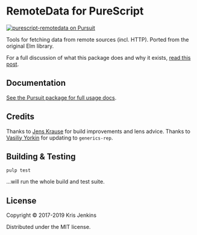 # RemoteData for PureScript

<a href="https://pursuit.purescript.org/packages/purescript-remotedata">
  <img src="https://pursuit.purescript.org/packages/purescript-remotedata/badge"
       alt="purescript-remotedata on Pursuit">
  </img>
</a>

Tools for fetching data from remote sources (incl. HTTP). Ported from the original Elm library.

For a full discussion of what this package does and why it
exists, [read this post](http://blog.jenkster.com/2016/06/how-elm-slays-a-ui-antipattern.html).

## Documentation

[See the Pursuit package for full usage docs](https://pursuit.purescript.org/packages/purescript-remotedata/).

## Credits

Thanks to [Jens Krause][sectore] for build improvements and lens advice.
Thanks to [Vasiliy Yorkin][vyorkin] for updating to `generics-rep`.

[sectore]: https://github.com/sectore
[vyorkin]: https://github.com/vyorkin

## Building & Testing

```
pulp test
```

...will run the whole build and test suite.

## License

Copyright © 2017-2019 Kris Jenkins

Distributed under the MIT license.
